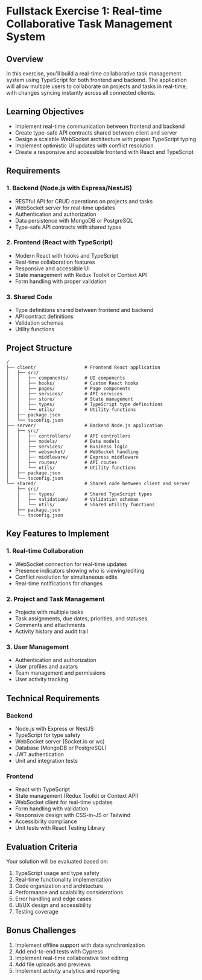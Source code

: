 # Fullstack Exercise 1: Real-time Collaborative Task Management System

## Overview
In this exercise, you'll build a real-time collaborative task management system using TypeScript for both frontend and backend. The application will allow multiple users to collaborate on projects and tasks in real-time, with changes syncing instantly across all connected clients.

## Learning Objectives
- Implement real-time communication between frontend and backend
- Create type-safe API contracts shared between client and server
- Design a scalable WebSocket architecture with proper TypeScript typing
- Implement optimistic UI updates with conflict resolution
- Create a responsive and accessible frontend with React and TypeScript

## Requirements

### 1. Backend (Node.js with Express/NestJS)
- RESTful API for CRUD operations on projects and tasks
- WebSocket server for real-time updates
- Authentication and authorization
- Data persistence with MongoDB or PostgreSQL
- Type-safe API contracts with shared types

### 2. Frontend (React with TypeScript)
- Modern React with hooks and TypeScript
- Real-time collaboration features
- Responsive and accessible UI
- State management with Redux Toolkit or Context API
- Form handling with proper validation

### 3. Shared Code
- Type definitions shared between frontend and backend
- API contract definitions
- Validation schemas
- Utility functions

## Project Structure
```
/
├── client/                  # Frontend React application
│   ├── src/
│   │   ├── components/      # UI components
│   │   ├── hooks/           # Custom React hooks
│   │   ├── pages/           # Page components
│   │   ├── services/        # API services
│   │   ├── store/           # State management
│   │   ├── types/           # TypeScript type definitions
│   │   └── utils/           # Utility functions
│   ├── package.json
│   └── tsconfig.json
├── server/                  # Backend Node.js application
│   ├── src/
│   │   ├── controllers/     # API controllers
│   │   ├── models/          # Data models
│   │   ├── services/        # Business logic
│   │   ├── websocket/       # WebSocket handling
│   │   ├── middleware/      # Express middleware
│   │   ├── routes/          # API routes
│   │   └── utils/           # Utility functions
│   ├── package.json
│   └── tsconfig.json
└── shared/                  # Shared code between client and server
    ├── src/
    │   ├── types/           # Shared TypeScript types
    │   ├── validation/      # Validation schemas
    │   └── utils/           # Shared utility functions
    ├── package.json
    └── tsconfig.json
```

## Key Features to Implement

### 1. Real-time Collaboration
- WebSocket connection for real-time updates
- Presence indicators showing who is viewing/editing
- Conflict resolution for simultaneous edits
- Real-time notifications for changes

### 2. Project and Task Management
- Projects with multiple tasks
- Task assignments, due dates, priorities, and statuses
- Comments and attachments
- Activity history and audit trail

### 3. User Management
- Authentication and authorization
- User profiles and avatars
- Team management and permissions
- User activity tracking

## Technical Requirements

### Backend
- Node.js with Express or NestJS
- TypeScript for type safety
- WebSocket server (Socket.io or ws)
- Database (MongoDB or PostgreSQL)
- JWT authentication
- Unit and integration tests

### Frontend
- React with TypeScript
- State management (Redux Toolkit or Context API)
- WebSocket client for real-time updates
- Form handling with validation
- Responsive design with CSS-in-JS or Tailwind
- Accessibility compliance
- Unit tests with React Testing Library

## Evaluation Criteria
Your solution will be evaluated based on:
1. TypeScript usage and type safety
2. Real-time functionality implementation
3. Code organization and architecture
4. Performance and scalability considerations
5. Error handling and edge cases
6. UI/UX design and accessibility
7. Testing coverage

## Bonus Challenges
1. Implement offline support with data synchronization
2. Add end-to-end tests with Cypress
3. Implement real-time collaborative text editing
4. Add file uploads and previews
5. Implement activity analytics and reporting
